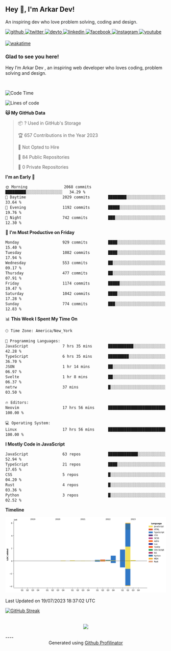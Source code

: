 ## Hey 👋, I'm Arkar Dev!  

An inspiring dev who love problem solving, coding and design.

<a href="https://github.com/Riley1101" target="_blank">
<img src=https://img.shields.io/badge/github-%2324292e.svg?&style=for-the-badge&logo=github&logoColor=white alt=github style="margin-bottom: 5px;" />
</a>
<a href="https://twitter.com/arkardev" target="_blank">
<img src=https://img.shields.io/badge/twitter-%2300acee.svg?&style=for-the-badge&logo=twitter&logoColor=white alt=twitter style="margin-bottom: 5px;" />
</a>
<a href="https://dev.to/riley1101" target="_blank">
<img src=https://img.shields.io/badge/dev.to-%2308090A.svg?&style=for-the-badge&logo=dev.to&logoColor=white alt=devto style="margin-bottom: 5px;" />
</a>
<a href="https://linkedin.com/in/arkar-kaung-myat" target="_blank">
<img src=https://img.shields.io/badge/linkedin-%231E77B5.svg?&style=for-the-badge&logo=linkedin&logoColor=white alt=linkedin style="margin-bottom: 5px;" />
</a>
<a href="https://www.facebook.com/riley.eileen.75" target="_blank">
<img src=https://img.shields.io/badge/facebook-%232E87FB.svg?&style=for-the-badge&logo=facebook&logoColor=white alt=facebook style="margin-bottom: 5px;" />
</a>
<a href="https://instagram.com/rileys1101" target="_blank">
<img src=https://img.shields.io/badge/instagram-%23000000.svg?&style=for-the-badge&logo=instagram&logoColor=white alt=instagram style="margin-bottom: 5px;" />
</a>
<a href="https://www.youtube.com/channel/UC_RfEQCC3gL2AzsFFAABikg" target="_blank">
<img src=https://img.shields.io/badge/youtube-%23EE4831.svg?&style=for-the-badge&logo=youtube&logoColor=white alt=youtube style="margin-bottom: 5px;" />
</a>  
  
[![wakatime](https://wakatime.com/badge/user/cf23b6e3-75f8-4c04-b0e3-273191c8d2ec.svg)](https://wakatime.com/@cf23b6e3-75f8-4c04-b0e3-273191c8d2ec)


### Glad to see you here!  
Hey I’m Arkar Dev , an inspiring web developer who loves coding, problem solving and design.

<br/>

<!--START_SECTION:waka-->
![Code Time](http://img.shields.io/badge/Code%20Time-345%20hrs-blue)

![Lines of code](https://img.shields.io/badge/From%20Hello%20World%20I%27ve%20Written-9.6%20million%20lines%20of%20code-blue)

**🐱 My GitHub Data** 

> 📦 ? Used in GitHub's Storage 
 > 
> 🏆 657 Contributions in the Year 2023
 > 
> 🚫 Not Opted to Hire
 > 
> 📜 84 Public Repositories 
 > 
> 🔑 0 Private Repositories 
 > 
**I'm an Early 🐤** 

```text
🌞 Morning                2068 commits        █████████░░░░░░░░░░░░░░░░   34.29 % 
🌆 Daytime                2029 commits        ████████░░░░░░░░░░░░░░░░░   33.64 % 
🌃 Evening                1192 commits        █████░░░░░░░░░░░░░░░░░░░░   19.76 % 
🌙 Night                  742 commits         ███░░░░░░░░░░░░░░░░░░░░░░   12.30 % 
```
📅 **I'm Most Productive on Friday** 

```text
Monday                   929 commits         ████░░░░░░░░░░░░░░░░░░░░░   15.40 % 
Tuesday                  1082 commits        ████░░░░░░░░░░░░░░░░░░░░░   17.94 % 
Wednesday                553 commits         ██░░░░░░░░░░░░░░░░░░░░░░░   09.17 % 
Thursday                 477 commits         ██░░░░░░░░░░░░░░░░░░░░░░░   07.91 % 
Friday                   1174 commits        █████░░░░░░░░░░░░░░░░░░░░   19.47 % 
Saturday                 1042 commits        ████░░░░░░░░░░░░░░░░░░░░░   17.28 % 
Sunday                   774 commits         ███░░░░░░░░░░░░░░░░░░░░░░   12.83 % 
```


📊 **This Week I Spent My Time On** 

```text
🕑︎ Time Zone: America/New_York

💬 Programming Languages: 
JavaScript               7 hrs 35 mins       ███████████░░░░░░░░░░░░░░   42.28 % 
TypeScript               6 hrs 35 mins       █████████░░░░░░░░░░░░░░░░   36.70 % 
JSON                     1 hr 14 mins        ██░░░░░░░░░░░░░░░░░░░░░░░   06.97 % 
Svelte                   1 hr 8 mins         ██░░░░░░░░░░░░░░░░░░░░░░░   06.37 % 
netrw                    37 mins             █░░░░░░░░░░░░░░░░░░░░░░░░   03.50 % 

🔥 Editors: 
Neovim                   17 hrs 56 mins      █████████████████████████   100.00 % 

💻 Operating System: 
Linux                    17 hrs 56 mins      █████████████████████████   100.00 % 
```

**I Mostly Code in JavaScript** 

```text
JavaScript               63 repos            █████████████░░░░░░░░░░░░   52.94 % 
TypeScript               21 repos            ████░░░░░░░░░░░░░░░░░░░░░   17.65 % 
CSS                      5 repos             █░░░░░░░░░░░░░░░░░░░░░░░░   04.20 % 
Rust                     4 repos             █░░░░░░░░░░░░░░░░░░░░░░░░   03.36 % 
Python                   3 repos             █░░░░░░░░░░░░░░░░░░░░░░░░   02.52 % 
```



**Timeline**

![Lines of Code chart](https://raw.githubusercontent.com/Riley1101/Riley1101/main/assets/bar_graph.png)


 Last Updated on 19/07/2023 18:37:02 UTC
<!--END_SECTION:waka-->

[![GitHub Streak](https://streak-stats.demolab.com?user=Riley1101)](https://git.io/streak-stats)
  
<br/>  
<div align="center">
<img src="https://komarev.com/ghpvc/?username=Riley1101&&style=flat-square" align="center" />
</div>  
<br/>  
----
<div align="center">Generated using <a href="https://profilinator.rishav.dev/" target="_blank">Github Profilinator</a></div>

